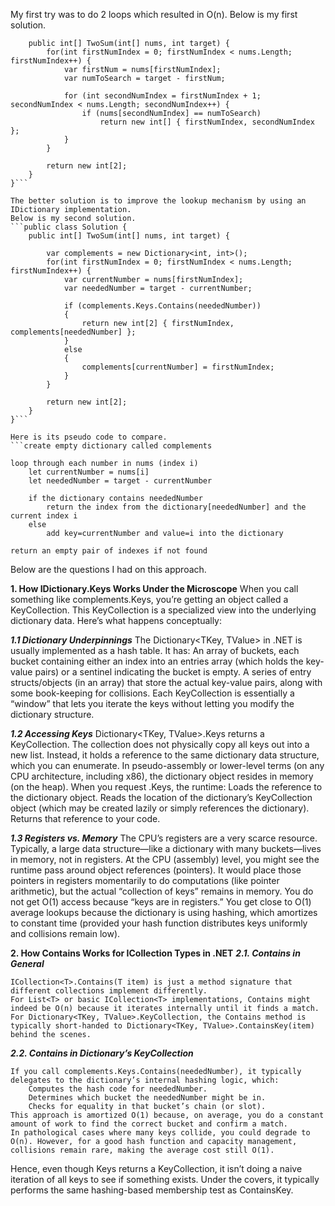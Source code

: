 My first try was to do 2 loops which resulted in O(n).
Below is my first solution.
```public class Solution {
    public int[] TwoSum(int[] nums, int target) {
        for(int firstNumIndex = 0; firstNumIndex < nums.Length; firstNumIndex++) {
            var firstNum = nums[firstNumIndex];
            var numToSearch = target - firstNum;

            for (int secondNumIndex = firstNumIndex + 1; secondNumIndex < nums.Length; secondNumIndex++) {
                if (nums[secondNumIndex] == numToSearch)
                    return new int[] { firstNumIndex, secondNumIndex };
            }
        }

        return new int[2];
    }
}```

The better solution is to improve the lookup mechanism by using an IDictionary implementation.
Below is my second solution.
```public class Solution {
    public int[] TwoSum(int[] nums, int target) {

        var complements = new Dictionary<int, int>();
        for(int firstNumIndex = 0; firstNumIndex < nums.Length; firstNumIndex++) {
            var currentNumber = nums[firstNumIndex];
            var neededNumber = target - currentNumber;

            if (complements.Keys.Contains(neededNumber))
            {
                return new int[2] { firstNumIndex, complements[neededNumber] };
            }
            else
            {
                complements[currentNumber] = firstNumIndex;
            }
        }

        return new int[2];
    }
}```

Here is its pseudo code to compare.
```create empty dictionary called complements

loop through each number in nums (index i)
    let currentNumber = nums[i]
    let neededNumber = target - currentNumber

    if the dictionary contains neededNumber
        return the index from the dictionary[neededNumber] and the current index i
    else
        add key=currentNumber and value=i into the dictionary

return an empty pair of indexes if not found
```

Below are the questions I had on this approach.

**1. How IDictionary.Keys Works Under the Microscope**
When you call something like complements.Keys, you’re getting an object called a KeyCollection. This KeyCollection is a specialized view into the underlying dictionary data. Here’s what happens conceptually:

***1.1 Dictionary Underpinnings***
    The Dictionary<TKey, TValue> in .NET is usually implemented as a hash table. It has:
        An array of buckets, each bucket containing either an index into an entries array (which holds the key-value pairs) or a sentinel indicating the bucket is empty.
        A series of entry structs/objects (in an array) that store the actual key-value pairs, along with some book-keeping for collisions.
    Each KeyCollection is essentially a “window” that lets you iterate the keys without letting you modify the dictionary structure.

***1.2 Accessing Keys***
    Dictionary<TKey, TValue>.Keys returns a KeyCollection. The collection does not physically copy all keys out into a new list. Instead, it holds a reference to the same dictionary data structure, which you can enumerate.
    In pseudo-assembly or lower-level terms (on any CPU architecture, including x86), the dictionary object resides in memory (on the heap). When you request .Keys, the runtime:
        Loads the reference to the dictionary object.
        Reads the location of the dictionary’s KeyCollection object (which may be created lazily or simply references the dictionary).
        Returns that reference to your code.

***1.3 Registers vs. Memory***
    The CPU’s registers are a very scarce resource. Typically, a large data structure—like a dictionary with many buckets—lives in memory, not in registers.
    At the CPU (assembly) level, you might see the runtime pass around object references (pointers). It would place those pointers in registers momentarily to do computations (like pointer arithmetic), but the actual “collection of keys” remains in memory.
    You do not get O(1) access because “keys are in registers.” You get close to O(1) average lookups because the dictionary is using hashing, which amortizes to constant time (provided your hash function distributes keys uniformly and collisions remain low).

**2. How Contains Works for ICollection Types in .NET**
***2.1. Contains in General***

    ICollection<T>.Contains(T item) is just a method signature that different collections implement differently.
    For List<T> or basic ICollection<T> implementations, Contains might indeed be O(n) because it iterates internally until it finds a match.
    For Dictionary<TKey, TValue>.KeyCollection, the Contains method is typically short-handed to Dictionary<TKey, TValue>.ContainsKey(item) behind the scenes.

***2.2. Contains in Dictionary’s KeyCollection***

    If you call complements.Keys.Contains(neededNumber), it typically delegates to the dictionary’s internal hashing logic, which:
        Computes the hash code for neededNumber.
        Determines which bucket the neededNumber might be in.
        Checks for equality in that bucket’s chain (or slot).
    This approach is amortized O(1) because, on average, you do a constant amount of work to find the correct bucket and confirm a match.
    In pathological cases where many keys collide, you could degrade to O(n). However, for a good hash function and capacity management, collisions remain rare, making the average cost still O(1).

Hence, even though Keys returns a KeyCollection, it isn’t doing a naive iteration of all keys to see if something exists. Under the covers, it typically performs the same hashing-based membership test as ContainsKey.